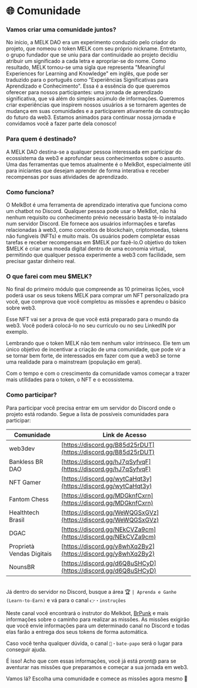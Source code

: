 # 🌐 Comunidade

### Vamos criar uma comunidade juntos? <a href="#vamos-criar-uma-comunidade-juntos" id="vamos-criar-uma-comunidade-juntos"></a>

No início, a MELK DAO era um experimento conduzido pelo criador do projeto, que nomeou o token MELK com seu próprio nickname. Entretanto, o grupo fundador que se uniu para dar continuidade ao projeto decidiu atribuir um significado a cada letra e apropriar-se do nome. Como resultado, MELK tornou-se uma sigla que representa "Meaningful Experiences for Learning and Knowledge" em inglês, que pode ser traduzido para o português como "Experiências Significativas para Aprendizado e Conhecimento". Essa é a essência do que queremos oferecer para nossos participantes: uma jornada de aprendizado significativa, que vá além do simples acúmulo de informações. Queremos criar experiências que inspirem nossos usuários a se tornarem agentes de mudança em suas comunidades e a participarem ativamente da construção do futuro da web3. Estamos animados para continuar nossa jornada e convidamos você a fazer parte dela conosco!

### Para quem é destinado?

A MELK DAO destina-se a qualquer pessoa interessada em participar do ecossistema da web3 e aprofundar seus conhecimentos sobre o assunto. Uma das ferramentas que temos atualmente é o MelkBot, especialmente útil para iniciantes que desejam aprender de forma interativa e receber recompensas por suas atividades de aprendizado.

### Como funciona? <a href="#como-funciona" id="como-funciona"></a>

O MelkBot é uma ferramenta de aprendizado interativa que funciona como um chatbot no Discord. Qualquer pessoa pode usar o MelkBot, não há nenhum requisito ou conhecimento prévio necessário basta tê-lo instalado num servidor Discord. Ele fornece aos usuários informações e tarefas relacionadas à web3, como conceitos de blockchain, criptomoedas, tokens não fungíveis (NFTs) e muito mais. Os usuários podem completar essas tarefas e receber recompensas em $MELK por fazê-lo.O objetivo do token $MELK é criar uma moeda digital dentro de uma economia virtual, permitindo que qualquer pessoa experimente a web3 com facilidade, sem precisar gastar dinheiro real.

### O que farei com meu $MELK? <a href="#o-que-farei-com-meu-melk" id="o-que-farei-com-meu-melk"></a>

No final do primeiro módulo que compreende as 10 primeiras lições, você poderá usar os seus tokens MELK para comprar um NFT personalizado pra você, que comprova que você completou as missões e aprendeu o básico sobre web3.

Esse NFT vai ser a prova de que você está preparado para o mundo da web3. Você poderá colocá-lo no seu currículo ou no seu LinkedIN por exemplo.

Lembrando que o token MELK não tem nenhum valor intrínseco. Ele tem um único objetivo de incentivar a criação de uma comunidade, que pode vir a se tornar bem forte, de interessados em fazer com que a web3 se torne uma realidade para o mainstream (população em geral).

Com o tempo e com o crescimento da comunidade vamos começar a trazer mais utilidades para o token, o NFT e o ecossistema.&#x20;

### Como participar? <a href="#como-participar" id="como-participar"></a>

Para participar você precisa entrar em um servidor do Discord onde o projeto está rodando. Segue a lista de possíveis comunidades para participar:

| Comunidade                | Link de Acesso                                                 |
| ------------------------- | -------------------------------------------------------------- |
| web3dev                   | [https://discord.gg/B85d25rDUT](https://discord.gg/B85d25rDUT) |
| Bankless BR DAO           | [https://discord.gg/hJ7qSyfvqF](https://discord.gg/hJ7qSyfvqF) |
| NFT Gamer                 | [https://discord.gg/wytCaHqt3y](https://discord.gg/wytCaHqt3y) |
| Fantom Chess              | [https://discord.gg/MDGknfCxrn](https://discord.gg/MDGknfCxrn) |
| Healthtech Brasil         | [https://discord.gg/WeWQGSxGVz](https://discord.gg/WeWQGSxGVz) |
| DGAC                      | [https://discord.gg/NEkCVZa9cm](https://discord.gg/NEkCVZa9cm) |
| Proprietà Vendas Digitais | [https://discord.gg/y8whXq2By2](https://discord.gg/y8whXq2By2) |
| NounsBR                   | [https://discord.gg/d6Q8uSHCyD](https://discord.gg/d6Q8uSHCyD) |

\
Já dentro do servidor no Discord, busque a área 🏆 `| Aprenda e Ganhe (Learn-to-Earn)` e vá para o canal `👉・instruções`

Neste canal você encontrará o instrutor do Melkbot, [BrPunk](https://brpunk.com/) e mais informações sobre o caminho para realizar as missões. As missões exigirão que você envie informações para um determinado canal no Discord e todas elas farão a entrega dos seus tokens de forma automática.

Caso você tenha qualquer dúvida, o canal `💬・bate-papo` será o lugar para conseguir ajuda.

É isso! Acho que com essas informações, você já está pront@ para se aventurar nas missões que preparamos e começar a sua jornada em web3.

Vamos lá? Escolha uma comunidade e comece as missões agora mesmo 🚀
